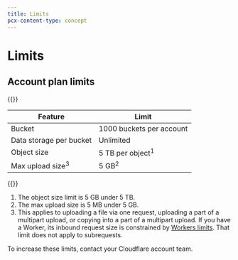 ```yaml
---
title: Limits
pcx-content-type: concept
---
```


# Limits

## Account plan limits

{{<table-wrap>}}

| Feature                      | Limit                     |
| ---------------------------- | ------------------------- |
| Bucket                       | 1000 buckets per account  |
| Data storage per bucket      | Unlimited                 |
| Object size                  | 5 TB per object<sup>1</sup>|
| Max upload size<sup>3</sup>  | 5 GB<sup>2</sup>           |

{{</table-wrap>}}

1. The object size limit is 5 GB under 5 TB. 
2. The max upload size is 5 MB under 5 GB.
3. This applies to uploading a file via one request, uploading a part of a multipart upload, or
copying into a part of a multipart upload. If you have a Worker, its inbound request size is
constrained by [Workers limits](/workers/platform/limits). That limit does not apply to subrequests.

To increase these limits, contact your Cloudflare account team.
